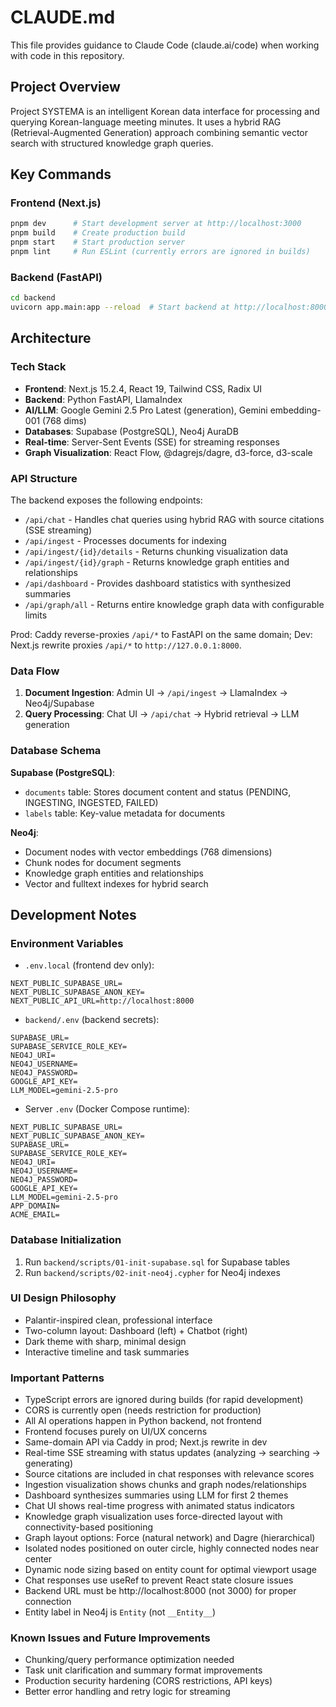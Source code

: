 # CLAUDE.md

This file provides guidance to Claude Code (claude.ai/code) when working with code in this repository.

## Project Overview

Project SYSTEMA is an intelligent Korean data interface for processing and querying Korean-language meeting minutes. It uses a hybrid RAG (Retrieval-Augmented Generation) approach combining semantic vector search with structured knowledge graph queries.

## Key Commands

### Frontend (Next.js)

```bash
pnpm dev      # Start development server at http://localhost:3000
pnpm build    # Create production build
pnpm start    # Start production server
pnpm lint     # Run ESLint (currently errors are ignored in builds)
```

### Backend (FastAPI)

```bash
cd backend
uvicorn app.main:app --reload  # Start backend at http://localhost:8000
```

## Architecture

### Tech Stack

- **Frontend**: Next.js 15.2.4, React 19, Tailwind CSS, Radix UI
- **Backend**: Python FastAPI, LlamaIndex
- **AI/LLM**: Google Gemini 2.5 Pro Latest (generation), Gemini embedding-001 (768 dims)
- **Databases**: Supabase (PostgreSQL), Neo4j AuraDB
- **Real-time**: Server-Sent Events (SSE) for streaming responses
- **Graph Visualization**: React Flow, @dagrejs/dagre, d3-force, d3-scale

### API Structure

The backend exposes the following endpoints:

- `/api/chat` - Handles chat queries using hybrid RAG with source citations (SSE streaming)
- `/api/ingest` - Processes documents for indexing
- `/api/ingest/{id}/details` - Returns chunking visualization data
- `/api/ingest/{id}/graph` - Returns knowledge graph entities and relationships
- `/api/dashboard` - Provides dashboard statistics with synthesized summaries
- `/api/graph/all` - Returns entire knowledge graph data with configurable limits

Prod: Caddy reverse-proxies `/api/*` to FastAPI on the same domain; Dev: Next.js rewrite proxies `/api/*` to `http://127.0.0.1:8000`.

### Data Flow

1. **Document Ingestion**: Admin UI → `/api/ingest` → LlamaIndex → Neo4j/Supabase
2. **Query Processing**: Chat UI → `/api/chat` → Hybrid retrieval → LLM generation

### Database Schema

**Supabase (PostgreSQL)**:

- `documents` table: Stores document content and status (PENDING, INGESTING, INGESTED, FAILED)
- `labels` table: Key-value metadata for documents

**Neo4j**:

- Document nodes with vector embeddings (768 dimensions)
- Chunk nodes for document segments
- Knowledge graph entities and relationships
- Vector and fulltext indexes for hybrid search

## Development Notes

### Environment Variables

- `.env.local` (frontend dev only):

```
NEXT_PUBLIC_SUPABASE_URL=
NEXT_PUBLIC_SUPABASE_ANON_KEY=
NEXT_PUBLIC_API_URL=http://localhost:8000
```

- `backend/.env` (backend secrets):

```
SUPABASE_URL=
SUPABASE_SERVICE_ROLE_KEY=
NEO4J_URI=
NEO4J_USERNAME=
NEO4J_PASSWORD=
GOOGLE_API_KEY=
LLM_MODEL=gemini-2.5-pro
```

- Server `.env` (Docker Compose runtime):

```
NEXT_PUBLIC_SUPABASE_URL=
NEXT_PUBLIC_SUPABASE_ANON_KEY=
SUPABASE_URL=
SUPABASE_SERVICE_ROLE_KEY=
NEO4J_URI=
NEO4J_USERNAME=
NEO4J_PASSWORD=
GOOGLE_API_KEY=
LLM_MODEL=gemini-2.5-pro
APP_DOMAIN=
ACME_EMAIL=
```

### Database Initialization

1. Run `backend/scripts/01-init-supabase.sql` for Supabase tables
2. Run `backend/scripts/02-init-neo4j.cypher` for Neo4j indexes

### UI Design Philosophy

- Palantir-inspired clean, professional interface
- Two-column layout: Dashboard (left) + Chatbot (right)
- Dark theme with sharp, minimal design
- Interactive timeline and task summaries

### Important Patterns

- TypeScript errors are ignored during builds (for rapid development)
- CORS is currently open (needs restriction for production)
- All AI operations happen in Python backend, not frontend
- Frontend focuses purely on UI/UX concerns
- Same-domain API via Caddy in prod; Next.js rewrite in dev
- Real-time SSE streaming with status updates (analyzing → searching → generating)
- Source citations are included in chat responses with relevance scores
- Ingestion visualization shows chunks and graph nodes/relationships
- Dashboard synthesizes summaries using LLM for first 2 themes
- Chat UI shows real-time progress with animated status indicators
- Knowledge graph visualization uses force-directed layout with connectivity-based positioning
- Graph layout options: Force (natural network) and Dagre (hierarchical)
- Isolated nodes positioned on outer circle, highly connected nodes near center
- Dynamic node sizing based on entity count for optimal viewport usage
- Chat responses use useRef to prevent React state closure issues
- Backend URL must be http://localhost:8000 (not 3000) for proper connection
- Entity label in Neo4j is `Entity` (not `__Entity__`)

### Known Issues and Future Improvements

- Chunking/query performance optimization needed
- Task unit clarification and summary format improvements
- Production security hardening (CORS restrictions, API keys)
- Better error handling and retry logic for streaming
